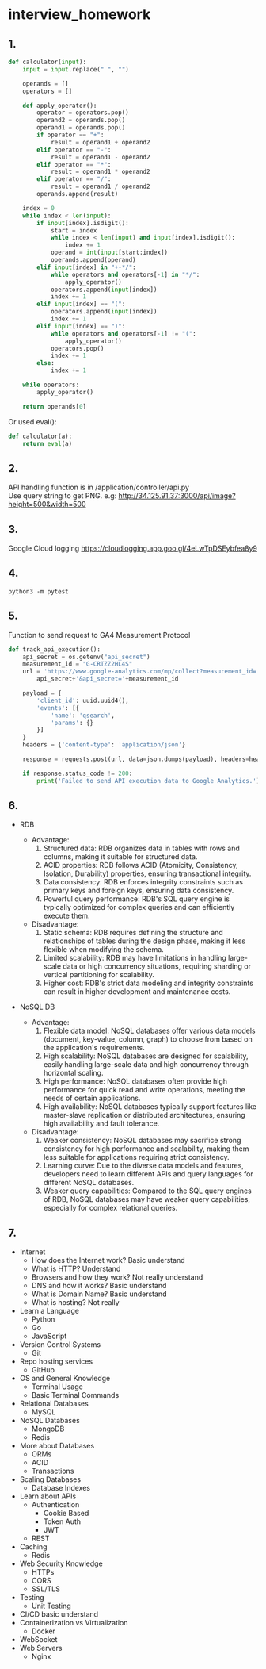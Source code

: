# interview_homework

## 1.

```python
def calculator(input):
    input = input.replace(" ", "")

    operands = []
    operators = []

    def apply_operator():
        operator = operators.pop()
        operand2 = operands.pop()
        operand1 = operands.pop()
        if operator == "+":
            result = operand1 + operand2
        elif operator == "-":
            result = operand1 - operand2
        elif operator == "*":
            result = operand1 * operand2
        elif operator == "/":
            result = operand1 / operand2
        operands.append(result)

    index = 0
    while index < len(input):
        if input[index].isdigit():
            start = index
            while index < len(input) and input[index].isdigit():
                index += 1
            operand = int(input[start:index])
            operands.append(operand)
        elif input[index] in "+-*/":
            while operators and operators[-1] in "*/":
                apply_operator()
            operators.append(input[index])
            index += 1
        elif input[index] == "(":
            operators.append(input[index])
            index += 1
        elif input[index] == ")":
            while operators and operators[-1] != "(":
                apply_operator()
            operators.pop()
            index += 1
        else:
            index += 1

    while operators:
        apply_operator()

    return operands[0]

```

Or used eval():

```python
def calculator(a):
    return eval(a)
```

## 2.

API handling function is in /application/controller/api.py  
Use query string to get PNG. e.g: http://34.125.91.37:3000/api/image?height=500&width=500

## 3.

Google Cloud logging
https://cloudlogging.app.goo.gl/4eLwTpDSEybfea8y9

## 4.

```
python3 -m pytest
```

## 5.

Function to send request to GA4 Measurement Protocol

```python
def track_api_execution():
    api_secret = os.getenv("api_secret")
    measurement_id = "G-CRTZZ2HL4S"
    url = 'https://www.google-analytics.com/mp/collect?measurement_id=' + \
        api_secret+'&api_secret='+measurement_id

    payload = {
        'client_id': uuid.uuid4(),
        'events': [{
            'name': 'qsearch',
            'params': {}
        }]
    }
    headers = {'content-type': 'application/json'}

    response = requests.post(url, data=json.dumps(payload), headers=headers)

    if response.status_code != 200:
        print('Failed to send API execution data to Google Analytics.')
```

## 6.

- RDB

  - Advantage:
    1. Structured data: RDB organizes data in tables with rows and columns, making it suitable for structured data.
    2. ACID properties: RDB follows ACID (Atomicity, Consistency, Isolation, Durability) properties, ensuring transactional integrity.
    3. Data consistency: RDB enforces integrity constraints such as primary keys and foreign keys, ensuring data consistency.
    4. Powerful query performance: RDB's SQL query engine is typically optimized for complex queries and can efficiently execute them.
  - Disadvantage:
    1. Static schema: RDB requires defining the structure and relationships of tables during the design phase, making it less flexible when modifying the schema.
    2. Limited scalability: RDB may have limitations in handling large-scale data or high concurrency situations, requiring sharding or vertical partitioning for scalability.
    3. Higher cost: RDB's strict data modeling and integrity constraints can result in higher development and maintenance costs.

- NoSQL DB
  - Advantage:
    1. Flexible data model: NoSQL databases offer various data models (document, key-value, column, graph) to choose from based on the application's requirements.
    2. High scalability: NoSQL databases are designed for scalability, easily handling large-scale data and high concurrency through horizontal scaling.
    3. High performance: NoSQL databases often provide high performance for quick read and write operations, meeting the needs of certain applications.
    4. High availability: NoSQL databases typically support features like master-slave replication or distributed architectures, ensuring high availability and fault tolerance.
  - Disadvantage:
    1. Weaker consistency: NoSQL databases may sacrifice strong consistency for high performance and scalability, making them less suitable for applications requiring strict consistency.
    2. Learning curve: Due to the diverse data models and features, developers need to learn different APIs and query languages for different NoSQL databases.
    3. Weaker query capabilities: Compared to the SQL query engines of RDB, NoSQL databases may have weaker query capabilities, especially for complex relational queries.

## 7.

- Internet
  - How does the Internet work? Basic understand
  - What is HTTP? Understand
  - Browsers and how they work? Not really understand
  - DNS and how it works? Basic understand
  - What is Domain Name? Basic understand
  - What is hosting? Not really
- Learn a Language
  - Python
  - Go
  - JavaScript
- Version Control Systems
  - Git
- Repo hosting services
  - GitHub
- OS and General Knowledge
  - Terminal Usage
  - Basic Terminal Commands
- Relational Databases
  - MySQL
- NoSQL Databases
  - MongoDB
  - Redis
- More about Databases
  - ORMs
  - ACID
  - Transactions
- Scaling Databases
  - Database Indexes
- Learn about APIs
  - Authentication
    - Cookie Based
    - Token Auth
    - JWT
  - REST
- Caching
  - Redis
- Web Security Knowledge
  - HTTPs
  - CORS
  - SSL/TLS
- Testing
  - Unit Testing
- CI/CD basic understand
- Containerization vs Virtualization
  - Docker
- WebSocket
- Web Servers
  - Nginx
